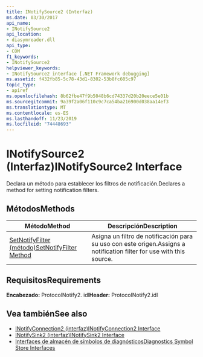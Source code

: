 ```yaml
---
title: INotifySource2 (Interfaz)
ms.date: 03/30/2017
api_name:
- INotifySource2
api_location:
- diasymreader.dll
api_type:
- COM
f1_keywords:
- INotifySource2
helpviewer_keywords:
- INotifySource2 interface [.NET Framework debugging]
ms.assetid: f432fb85-5c78-43d1-8302-53b8fc605c97
topic_type:
- apiref
ms.openlocfilehash: 8b62fbe47f9b5048b6cd74337d20b20eece5e01b
ms.sourcegitcommit: 9a39f2a06f110c9c7ca54ba216900d038aa14ef3
ms.translationtype: MT
ms.contentlocale: es-ES
ms.lasthandoff: 11/23/2019
ms.locfileid: "74448693"
---
```

# <a name="inotifysource2-interface"></a><span data-ttu-id="426d3-102">INotifySource2 (Interfaz)</span><span class="sxs-lookup"><span data-stu-id="426d3-102">INotifySource2 Interface</span></span>
<span data-ttu-id="426d3-103">Declara un método para establecer los filtros de notificación.</span><span class="sxs-lookup"><span data-stu-id="426d3-103">Declares a method for setting notification filters.</span></span>  
  
## <a name="methods"></a><span data-ttu-id="426d3-104">Métodos</span><span class="sxs-lookup"><span data-stu-id="426d3-104">Methods</span></span>  
  
|<span data-ttu-id="426d3-105">Método</span><span class="sxs-lookup"><span data-stu-id="426d3-105">Method</span></span>|<span data-ttu-id="426d3-106">Descripción</span><span class="sxs-lookup"><span data-stu-id="426d3-106">Description</span></span>|  
|------------|-----------------|  
|[<span data-ttu-id="426d3-107">SetNotifyFilter (método)</span><span class="sxs-lookup"><span data-stu-id="426d3-107">SetNotifyFilter Method</span></span>](../../../../docs/framework/unmanaged-api/diagnostics/inotifysource2-setnotifyfilter-method.md)|<span data-ttu-id="426d3-108">Asigna un filtro de notificación para su uso con este origen.</span><span class="sxs-lookup"><span data-stu-id="426d3-108">Assigns a notification filter for use with this source.</span></span>|  
  
## <a name="requirements"></a><span data-ttu-id="426d3-109">Requisitos</span><span class="sxs-lookup"><span data-stu-id="426d3-109">Requirements</span></span>  
 <span data-ttu-id="426d3-110">**Encabezado:** ProtocolNotify2. idl</span><span class="sxs-lookup"><span data-stu-id="426d3-110">**Header:** ProtocolNotify2.idl</span></span>  
  
## <a name="see-also"></a><span data-ttu-id="426d3-111">Vea también</span><span class="sxs-lookup"><span data-stu-id="426d3-111">See also</span></span>

- [<span data-ttu-id="426d3-112">INotifyConnection2 (interfaz)</span><span class="sxs-lookup"><span data-stu-id="426d3-112">INotifyConnection2 Interface</span></span>](../../../../docs/framework/unmanaged-api/diagnostics/inotifyconnection2-interface.md)
- [<span data-ttu-id="426d3-113">INotifySink2 (interfaz)</span><span class="sxs-lookup"><span data-stu-id="426d3-113">INotifySink2 Interface</span></span>](../../../../docs/framework/unmanaged-api/diagnostics/inotifysink2-interface.md)
- [<span data-ttu-id="426d3-114">Interfaces de almacén de símbolos de diagnósticos</span><span class="sxs-lookup"><span data-stu-id="426d3-114">Diagnostics Symbol Store Interfaces</span></span>](../../../../docs/framework/unmanaged-api/diagnostics/diagnostics-symbol-store-interfaces.md)
